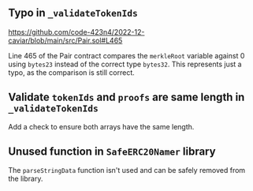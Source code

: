 ## Typo in `_validateTokenIds`

https://github.com/code-423n4/2022-12-caviar/blob/main/src/Pair.sol#L465

Line 465 of the Pair contract compares the `merkleRoot` variable against 0 using `bytes23` instead of the correct type `bytes32`. This represents just a typo, as the comparison is still correct.

## Validate `tokenIds` and `proofs` are same length in `_validateTokenIds`

Add a check to ensure both arrays have the same length.

## Unused function in `SafeERC20Namer` library

The `parseStringData` function isn't used and can be safely removed from the library.
